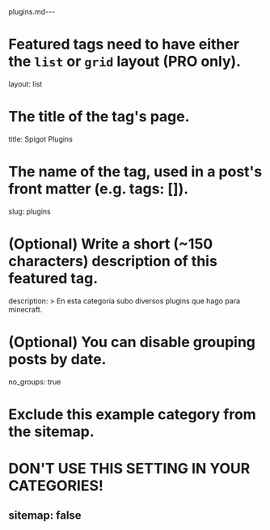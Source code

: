 plugins.md---
# Featured tags need to have either the `list` or `grid` layout (PRO only).
layout: list

# The title of the tag's page.
title: Spigot Plugins

# The name of the tag, used in a post's front matter (e.g. tags: [<slug>]).
slug: plugins

# (Optional) Write a short (~150 characters) description of this featured tag.
description: >
  En esta categoría subo diversos plugins que hago para minecraft.
  
# (Optional) You can disable grouping posts by date.
no_groups: true

# Exclude this example category from the sitemap.
# DON'T USE THIS SETTING IN YOUR CATEGORIES!
sitemap: false
---
